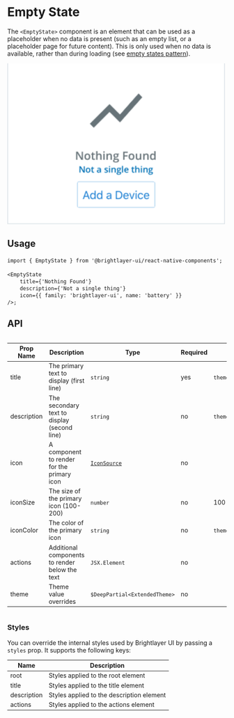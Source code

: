 # Empty State

The `<EmptyState>` component is an element that can be used as a placeholder when no data is present (such as an empty list, or a placeholder page for future content). This is only used when no data is available, rather than during loading (see [empty states pattern](https://brightlayer-ui.github.io/patterns/empty-states)).

<img width="500" alt="Empty state with all props" src="./images/emptyState.png">

## Usage

```tsx
import { EmptyState } from '@brightlayer-ui/react-native-components';

<EmptyState
    title={'Nothing Found'}
    description={'Not a single thing'}
    icon={{ family: 'brightlayer-ui', name: 'battery' }}
/>;
```

## API

<div style="overflow: auto">

| Prop Name   | Description                                    | Type                          | Required | Default                         |
| ----------- | ---------------------------------------------- | ----------------------------- | -------- | ------------------------------- |
| title       | The primary text to display (first line)       | `string`                      | yes      | `theme.colors.onSurface`        |
| description | The secondary text to display (second line)    | `string`                      | no       | `theme.colors.onSurfaceVariant` |
| icon        | A component to render for the primary icon     | [`IconSource`](./Icons.md)    | no       |                                 |
| iconSize    | The size of the primary icon (100-200)         | `number`                      | no       | 100                             |
| iconColor   | The color of the primary icon                  | `string`                      | no       | `theme.colors.disabled`         |
| actions     | Additional components to render below the text | `JSX.Element`                 | no       |                                 |
| theme       | Theme value overrides                          | `$DeepPartial<ExtendedTheme>` | no       |                                 |

</div>

### Styles

You can override the internal styles used by Brightlayer UI by passing a `styles` prop. It supports the following keys:

| Name        | Description                               |
| ----------- | ----------------------------------------- |
| root        | Styles applied to the root element        |
| title       | Styles applied to the title element       |
| description | Styles applied to the description element |
| actions     | Styles applied to the actions element     |
